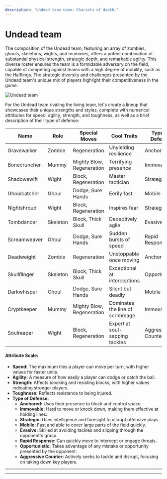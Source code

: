 ```yaml
---
description: 'Undead team name: Chariots of death.'
---
```


# Undead team

The composition of the Undead team, featuring an array of zombies, ghouls, skeletons, wights, and mummies, offers a potent combination of substantial physical strength, strategic depth, and remarkable agility. This diverse roster ensures the team is a formidable adversary on the field, capable of competing against teams with a high degree of mobility, such as the Halflings. The strategic diversity and challenges presented by the Undead team's unique mix of players highlight their competitiveness in the game.

![Undead team](Images/Dalle4\_test)

For the Undead team rivaling the living team, let's create a lineup that showcases their unique strengths and styles, complete with numerical attributes for speed, agility, strength, and toughness, as well as a brief description of their type of defense:

<table><thead><tr><th width="165">Name</th><th>Role</th><th width="148">Special Moves</th><th width="162">Cool Traits</th><th width="119">Type of Defense</th><th>Speed</th><th>Agility</th><th>Strength</th><th>Toughness</th></tr></thead><tbody><tr><td>Gravewalker</td><td>Zombie</td><td>Regeneration</td><td>Unyielding resilience</td><td>Anchored</td><td>4</td><td>2</td><td>3</td><td>8</td></tr><tr><td>Bonecruncher</td><td>Mummy</td><td>Mighty Blow, Regeneration</td><td>Terrifying presence</td><td>Immovable</td><td>3</td><td>1</td><td>5</td><td>9</td></tr><tr><td>Shadowswift</td><td>Wight</td><td>Block, Regeneration</td><td>Master tactician</td><td>Strategic</td><td>6</td><td>3</td><td>3</td><td>8</td></tr><tr><td>Ghoulcatcher</td><td>Ghoul</td><td>Dodge, Sure Hands</td><td>Eerily fast</td><td>Mobile</td><td>7</td><td>3</td><td>3</td><td>7</td></tr><tr><td>Nightshroud</td><td>Wight</td><td>Block, Regeneration</td><td>Inspires fear</td><td>Strategic</td><td>6</td><td>3</td><td>3</td><td>8</td></tr><tr><td>Tombdancer</td><td>Skeleton</td><td>Block, Thick Skull</td><td>Deceptively agile</td><td>Evasive</td><td>5</td><td>2</td><td>3</td><td>7</td></tr><tr><td>Screamweaver</td><td>Ghoul</td><td>Dodge, Sure Hands</td><td>Sudden bursts of speed</td><td>Rapid Response</td><td>7</td><td>3</td><td>3</td><td>7</td></tr><tr><td>Deadweight</td><td>Zombie</td><td>Regeneration</td><td>Unstoppable once moving</td><td>Anchored</td><td>4</td><td>2</td><td>3</td><td>8</td></tr><tr><td>Skullflinger</td><td>Skeleton</td><td>Block, Thick Skull</td><td>Exceptional at interceptions</td><td>Opportunistic</td><td>5</td><td>2</td><td>3</td><td>7</td></tr><tr><td>Darkwhisper</td><td>Ghoul</td><td>Dodge, Sure Hands</td><td>Silent but deadly</td><td>Mobile</td><td>7</td><td>3</td><td>3</td><td>7</td></tr><tr><td>Cryptkeeper</td><td>Mummy</td><td>Mighty Blow, Regeneration</td><td>Dominates the line of scrimmage</td><td>Immovable</td><td>3</td><td>1</td><td>5</td><td>9</td></tr><tr><td>Soulreaper</td><td>Wight</td><td>Block, Regeneration</td><td>Expert at soul-sapping tackles</td><td>Aggressive Counter</td><td>6</td><td>3</td><td>3</td><td>8</td></tr></tbody></table>

#### Attribute Scale:

* **Speed:** The maximum tiles a player can move per turn, with higher values for faster units.
* **Agility:** A measure of how easily a player can dodge or catch the ball.
* **Strength:** Affects blocking and resisting blocks, with higher values indicating stronger players.
* **Toughness:** Reflects resistance to being injured.
* **Type of Defense:**
  * **Anchored:** Uses their presence to block and control space.
  * **Immovable:** Hard to move or knock down, making them effective at holding lines.
  * **Strategic:** Uses intelligence and foresight to disrupt offensive plays.
  * **Mobile:** Fast and able to cover large parts of the field quickly.
  * **Evasive:** Skilled at avoiding tackles and slipping through the opponent's grasp.
  * **Rapid Response:** Can quickly move to intercept or engage threats.
  * **Opportunistic:** Takes advantage of any mistake or opportunity presented by the opponent.
  * **Aggressive Counter:** Actively seeks to tackle and disrupt, focusing on taking down key players.



***

***

